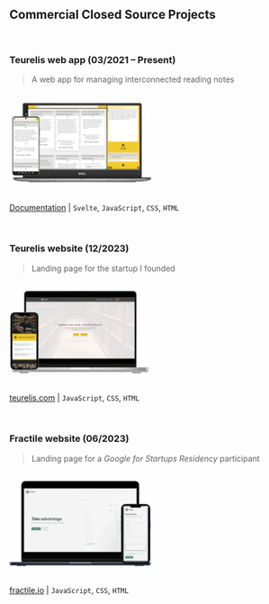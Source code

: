## Commercial Closed Source Projects

<br />

### Teurelis web app (03/2021 – Present)

> A web app for managing interconnected reading notes

<br />
<a href="https://github.com/m-kupiec/portfolio/blob/main/teurelis-app/README.md">
  <img alt="Teurelis" src="./teurelis-app/assets/mockup.png" width="50%">
</a>

<br/>
<br/>

[Documentation](https://github.com/m-kupiec/portfolio/blob/main/teurelis-app/README.md) | `Svelte`, `JavaScript`, `CSS`, `HTML`

<br/>

### Teurelis website (12/2023)

> Landing page for the startup I&nbsp;founded

<br />
<a href="https://teurelis.com/">
  <img alt="Teurelis" src="./teurelis-website/assets/mockup.png" width="50%">
</a>

<br/>
<br/>

[teurelis.com](https://teurelis.com/) | `JavaScript`, `CSS`, `HTML`

<br/>

### Fractile website (06/2023)

> Landing page for a *Google for Startups Residency* participant

<br />
<a href="https://fractile.io/">
  <img alt="Fractile" src="./fractile-website/assets/mockup.png" width="50%">
</a>

<br/>
<br/>

[fractile.io](https://fractile.io/) | `JavaScript`, `CSS`, `HTML`

<br />
